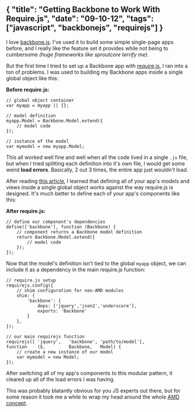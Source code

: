{
	"title": "Getting Backbone to Work With Require.js",
	"date": "09-10-12",
	"tags": ["javascript", "backbonejs", "requirejs"]
}
--

I love [backbone.js](http://backbonejs.org). I've used it to build some simple single-page apps before, and I really like the feature set it provides while not being to cumbersome _(huge frameworks like sproutcore terrify me)_.

But the first time I tried to set up a Backbone app with [require.js](http://requirejs.org), I ran into a ton of problems. I was used to building my Backbone apps inside a single global object like this:

__Before require.js:__

    // global object container
    var myapp = myapp || {};

    // model definition
    myapp.Model = Backbone.Model.extend({
    	// model code
    });

    // instance of the model
    var mymodel = new myapp.Model;

This all worked well fine and well when all the code lived in a single `.js` file, but when I tried splitting each definition into it's own file, I would get some weird __load errors__. Basically, 2 out 3 times, the entire app just wouldn't load.

After reading [this article](http://backbonetutorials.com/organizing-backbone-using-modules/), I learned that defining all of your app's models and views inside a single global object works against the way require.js is designed. It's much better to define each of your app's components like this:

__After require.js:__

    // define our component's dependencies
    define(['backbone'], function (Backbone) {
        // component returns a Backbone model definition
    	return Backbone.Model.extend({
    		// model code
    	});
    });

Now that the model's definition isn't tied to the global `myapp` object, we can include it as a dependency in the main require.js function:

	// require.js setup
	requirejs.config({
		// shim configuration for non-AMD modules
		shim: {
			'backbone': {
				deps: ['jquery','json2','underscore'],
				exports: 'Backbone'
			}
		},
	});

	// our main requirejs function
	requirejs([	'jquery',	'backbone',	'path/to/model'],
	function	($,			Backbone,	Model) {
		// create a new instance of our model
		var mymodel = new Model;
	});

After switching all of my app's components to this modular pattern, it cleared up all of the load errors I was having.

This was probably blatantly obvious for you JS experts out there, but for some reason it took me a while to wrap my head around the whole [AMD concept](http://backbonetutorials.com/organizing-backbone-using-modules/).
